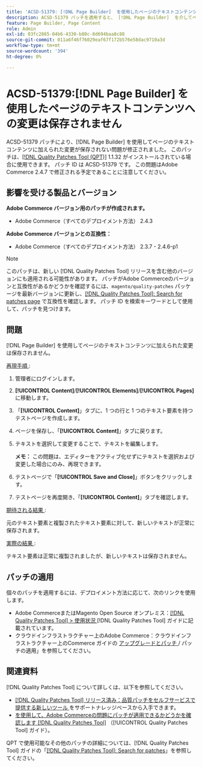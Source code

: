 ```yaml
---
title: 'ACSD-51379: [!DNL Page Builder]  を使用したページのテキストコンテンツの変更は保存されません'
description: ACSD-51379 パッチを適用すると、 [!DNL Page Builder]  を介してページのテキストコンテンツに加えられた変更が保存されないAdobe Commerceの問題を修正できます。
feature: Page Builder, Page Content
role: Admin
exl-id: 03fc2865-04b6-4330-b80c-8d694baa8c88
source-git-commit: 011a6f46f76029eaf67f172b576e58dac9710a3d
workflow-type: tm+mt
source-wordcount: '394'
ht-degree: 0%

---
```


# ACSD-51379:[!DNL Page Builder] を使用したページのテキストコンテンツへの変更は保存されません

ACSD-51379 パッチにより、[!DNL Page Builder] を使用してページのテキストコンテンツに加えられた変更が保存されない問題が修正されました。 このパッチは、[[!DNL Quality Patches Tool (QPT)]](https://experienceleague.adobe.com/ja/docs/commerce-operations/tools/quality-patches-tool/quality-patches-tool-to-self-serve-quality-patches) 1.1.32 がインストールされている場合に使用できます。 パッチ ID は ACSD-51379 です。 この問題はAdobe Commerce 2.4.7 で修正される予定であることに注意してください。

## 影響を受ける製品とバージョン

**Adobe Commerce バージョン用のパッチが作成されます。**

* Adobe Commerce（すべてのデプロイメント方法） 2.4.3

**Adobe Commerce バージョンとの互換性：**

* Adobe Commerce（すべてのデプロイメント方法） 2.3.7 - 2.4.6-p1

>[!NOTE]
>
>このパッチは、新しい [!DNL Quality Patches Tool] リリースを含む他のバージョンにも適用される可能性があります。 パッチがAdobe Commerceのバージョンと互換性があるかどうかを確認するには、`magento/quality-patches` パッケージを最新バージョンに更新し、[[!DNL Quality Patches Tool]: Search for patches page](https://experienceleague.adobe.com/tools/commerce-quality-patches/index.html?lang=ja) で互換性を確認します。 パッチ ID を検索キーワードとして使用して、パッチを見つけます。

## 問題

[!DNL Page Builder] を使用してページのテキストコンテンツに加えられた変更は保存されません。

<u> 再現手順 </u>:

1. 管理者にログインします。
1. **[!UICONTROL Content]**/**[!UICONTROL Elements]**/**[!UICONTROL Pages]** に移動します。
1. 「**[!UICONTROL Content]**」タブに、1 つの行と 1 つのテキスト要素を持つテストページを作成します。
1. ページを保存し、「**[!UICONTROL Content]**」タブに戻ります。
1. テキストを選択して変更することで、テキストを編集します。

   **メモ：** この問題は、エディターをアクティブ化せずにテキストを選択および変更した場合にのみ、再現できます。

1. テストページで「**[!UICONTROL Save and Close]**」ボタンをクリックします。
1. テストページを再度開き、「**[!UICONTROL Content]**」タブを確認します。

<u> 期待される結果 </u>:

元のテキスト要素と複製されたテキスト要素に対して、新しいテキストが正常に保存されます。

<u> 実際の結果 </u>:

テキスト要素は正常に複製されましたが、新しいテキストは保存されません。

## パッチの適用

個々のパッチを適用するには、デプロイメント方法に応じて、次のリンクを使用します。

* Adobe CommerceまたはMagento Open Source オンプレミス：[[!DNL Quality Patches Tool] > 使用状況 ](/help/tools/quality-patches-tool/usage.md) [!DNL Quality Patches Tool] ガイドに記載されています。
* クラウドインフラストラクチャー上のAdobe Commerce：クラウドインフラストラクチャー上のCommerce ガイドの [ アップグレードとパッチ ](https://experienceleague.adobe.com/docs/commerce-cloud-service/user-guide/develop/upgrade/apply-patches.html?lang=ja)/ パッチの適用」を参照してください。

## 関連資料

[!DNL Quality Patches Tool] について詳しくは、以下を参照してください。

* [[!DNL Quality Patches Tool]  リリース済み：品質パッチをセルフサービスで提供する新しいツール ](https://experienceleague.adobe.com/ja/docs/commerce-operations/tools/quality-patches-tool/quality-patches-tool-to-self-serve-quality-patches) をサポートナレッジベースから入手できます。
* [ を使用して、Adobe Commerceの問題にパッチが適用できるかどうかを確認します  [!DNL Quality Patches Tool]](/help/tools/quality-patches-tool/patches-available-in-qpt/check-patch-for-magento-issue-with-magento-quality-patches.md) （[!UICONTROL Quality Patches Tool] ガイド）。


QPT で使用可能なその他のパッチの詳細については、[!DNL Quality Patches Tool] ガイドの「[[!DNL Quality Patches Tool]: Search for patches](https://experienceleague.adobe.com/tools/commerce-quality-patches/index.html?lang=ja)」を参照してください。
